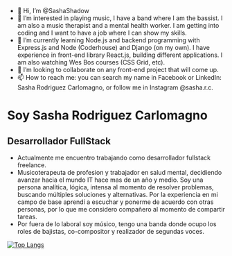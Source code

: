 - 👋 Hi, I’m @SashaShadow
- 👀 I’m interested in playing music, I have a band where I am the bassist. I am also a music therapist and a mental health worker.
  I am getting into coding and I want to have a job where I can show my skills.
- 🌱 I’m currently learning Node.js and backend programming with Express.js and Node (Coderhouse) and Django (on my own). I have experience in front-end library React.js, building different applications.
      I am also watching Wes Bos courses (CSS Grid, etc).
- 💞️ I’m looking to collaborate on any front-end project that will come up. 
- 📫 How to reach me: you can search my name in Facebook or LinkedIn: Sasha Rodriguez Carlomagno, or follow me in Instagram @sasha.r.c.

<!---
SashaShadow/SashaShadow is a ✨ special ✨ repository because its `README.md` (this file) appears on your GitHub profile.
You can click the Preview link to take a look at your changes.
--->

# Soy Sasha Rodriguez Carlomagno
## Desarrollador FullStack

- Actualmente me encuentro trabajando como desarrollador fullstack freelance.
- Musicoterapeuta de profesion y trabajador en salud mental, decidiendo avanzar hacia el mundo IT hace mas de un año y medio. Soy una persona analítica, lógica, intensa al momento de resolver problemas, buscando múltiples soluciones y alternativas. Por la experiencia en mi campo de base aprendí a escuchar y ponerme de acuerdo con otras personas, por lo que me considero compañero al momento de compartir tareas. 
- Por fuera de lo laboral soy músico, tengo una banda donde ocupo los roles de bajistas, co-compositor y realizador de segundas voces.

[![Top Langs](https://github-readme-stats.vercel.app/api/top-langs/?username=SashaShadow&layout=compact&bg_color=3e2266&text_color=74d87e )](https://github.com/SashaShadow/github-readme-stats)

